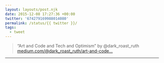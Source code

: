 ```yaml
---
layout: layouts/post.njk
date: 2015-12-08 17:27:36 +00:00
twitter: '674279169988014080'
permalink: /status/{{ twitter }}/
tags: 
  - tweet
---
```


> “Art and Code and Tech and Optimism” by @dark_roast_ruth [medium.com/@dark_roast_ruth/art-and-code…](https://medium.com/@dark_roast_ruth/art-and-code-and-tech-and-optimism-7e8be03f741d#.rzftku743)

---
